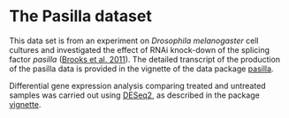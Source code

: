 # The Pasilla dataset

This data set is from an experiment on _Drosophila melanogaster_ cell cultures and
investigated the effect of RNAi knock-down of the splicing factor _pasilla_
([Brooks et al. 2011](https://doi.org/10.1101/gr.108662.110)). The detailed
transcript of the production of the pasilla data is provided in the vignette of 
the data package
[pasilla](https://bioconductor.org/packages/release/data/experiment/html/pasilla.html).

Differential gene expression analysis comparing treated and untreated samples
was carried out using [DESeq2](https://bioconductor.org/packages/release/bioc/html/DESeq2.html),
as described in the package [vignette](https://bioconductor.org/packages/release/bioc/vignettes/DESeq2/inst/doc/DESeq2.html).
